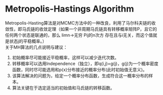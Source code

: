 # Metropolis-Hastings Algorithm
Metropolis-Hasting算法是对MCMC方法中的一种改良，利用了马尔科夫链的收敛性，即马氏链的收敛定理（如果一个非周期马氏链具有转移概率矩阵P，且它的任何两个状态是联通的，那么 limn->无穷 Pij的n次方 存在且与i无关，而这个值就是状态j的平稳概率。）<br>
关于MH算法的几点说明与建议：

1. 初始概率尽可能接近平稳概率，这样可以减少迭代次数。
2. 转移概率可以选用Independence（独立），即q(i,j)=g(j)，g(j)为一个概率密度函数，同时尽可能选用和p(x)分布接近的概率分布(此时初始值无意义)。
3. 该算法解决的问题为，给定一个概率分布函数，生成符合这一概率分布的样本。
4. 算法关键在于选定适当的初始值和马氏链的转移函数。
